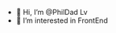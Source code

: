 - 👋 Hi, I’m @PhilDad Lv
- 👀 I’m interested in FrontEnd

<!---
longxing22/longxing22 is a ✨ special ✨ repository because its `README.md` (this file) appears on your GitHub profile.
You can click the Preview link to take a look at your changes.
--->
